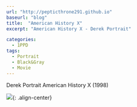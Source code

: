 ```yaml
---
url: "http://pepticthrone291.github.io"
baseurl: "blog"
title:  "American History X"
excerpt: "American History X - Derek Portrait"

categories:
  - 1PPD
tags:
  - Portrait
  - Black&Gray
  - Movie
---
```

Derek Portrait
American History X (1998)

![](../../assets/images/american-history-x-procreate.jpg){: .align-center}
